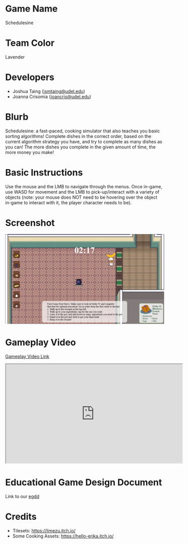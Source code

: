 # Game Name

Schedulesine

# Team Color

Lavender

# Developers

-   Joshua Taing (jsmtaing@udel.edu)
-   Joanna Crisomia (joancris@udel.edu)

# Blurb

Schedulesine: a fast-paced, cooking simulator that also teaches you basic sorting algorithms! Complete dishes in the correct order, based on the current algorithm strategy you have, and try to complete as many dishes as you can! The more dishes you complete in the given amount of time, the more money you make!

# Basic Instructions

Use the mouse and the LMB to navigate through the menus. Once in-game, use WASD for movement and the LMB to pick-up/interact with a variety of objects (note: your mouse does NOT need to be hovering over the object in-game to interact with it, the player character needs to be).

# Screenshot

![Screenshot of gameplay.](/docs/large.png)

# Gameplay Video

[Gameplay Video Link](https://youtu.be/DDN5fMMAL7g)
<iframe width="560" height="315" src="https://youtu.be/DDN5fMMAL7g" title="Video Player"></iframe>

# Educational Game Design Document

Link to our [egdd](https://ud-s24-cisc374.github.io/final-project-lavender/docs/)

# Credits

-   Tilesets: https://limezu.itch.io/
-   Some Cooking Assets: https://hello-erika.itch.io/
